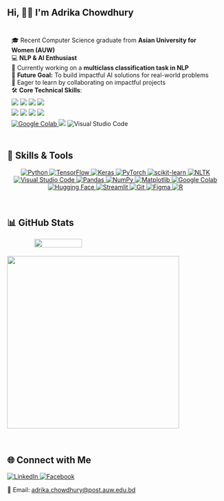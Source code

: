 ## Hi, :woman_technologist: I'm Adrika Chowdhury

<div align="center" style="display: flex; flex-wrap: wrap; justify-content: center; align-items: center;">
  <div style="flex: 1 1 300px; min-width: 300px; padding: 10px; text-align: left;">
    <ul align="left" style="list-style-type: none; padding-left: 0;">
      <li>🎓 Recent Computer Science graduate from <b>Asian University for Women (AUW)</b></li>
      <li>💻 <b>NLP & AI Enthusiast</b></li>
      <li>🌱 Currently working on a <b>multiclass classification task in NLP</b></li>
      <li>🚀 <b>Future Goal:</b> To build impactful AI solutions for real-world problems</li>
      <li>🤝 Eager to learn by collaborating on impactful projects</li>
      <li>🛠️ <b>Core Technical Skills</b>:</li>
      <div style="margin: 5px 0;">
    <img src="https://img.shields.io/badge/-Python-3776AB?logo=python&logoColor=white" />
    <img src="https://img.shields.io/badge/-TensorFlow-FF6F00?logo=tensorflow&logoColor=white" />
    <img src="https://img.shields.io/badge/-Keras-D00000?logo=keras&logoColor=white" />
    <img src="https://img.shields.io/badge/-PyTorch-EE4C2C?logo=pytorch&logoColor=white" />
</div>
<div style="margin: 5px 0;">
    <img src="https://img.shields.io/badge/-scikit--learn-F7931E?logo=scikit-learn&logoColor=white" />
    <img src="https://img.shields.io/badge/-NLTK-154360?logo=python&logoColor=white" />
    <img src="https://img.shields.io/badge/-NumPy-013243?logo=numpy&logoColor=white" />
    <img src="https://img.shields.io/badge/-Pandas-150458?logo=pandas&logoColor=white" />
</div>
<div style="margin: 5px 0;">
    <a href="https://colab.research.google.com/">
        <img src="https://img.shields.io/badge/Google%20Colab-F9AB00?style=for-the-badge&logo=googlecolab&logoColor=white" alt="Google Colab" />
    </a>
    <img src="https://img.shields.io/badge/-HuggingFace-FFD21F?logo=huggingface&logoColor=black" />
    <img src="https://img.shields.io/badge/-VS%20Code-0078D4?style=for-the-badge&logo=visualstudiocode&logoColor=white" alt="Visual Studio Code" />
</div>
  </div>
</div>

## 🔧 Skills & Tools
<p align="center">

<!-- Python -->
<a href="https://www.python.org/">
    <img src="https://img.shields.io/badge/Python-3776AB?style=for-the-badge&logo=python&logoColor=white" alt="Python" />
</a>
<!-- TensorFlow -->
<a href="https://www.tensorflow.org/">
    <img src="https://img.shields.io/badge/TensorFlow-FF6F00?style=for-the-badge&logo=tensorflow&logoColor=white" alt="TensorFlow" />
</a>

<!-- Keras -->
<a href="https://keras.io/">
    <img src="https://img.shields.io/badge/Keras-D00000?style=for-the-badge&logo=keras&logoColor=white" alt="Keras" />
</a>

<!-- PyTorch -->
<a href="https://pytorch.org/">
    <img src="https://img.shields.io/badge/PyTorch-EE4C2C?style=for-the-badge&logo=pytorch&logoColor=white" alt="PyTorch" />
</a>
<!-- scikit-learn -->
<a href="https://scikit-learn.org/">
    <img src="https://img.shields.io/badge/scikit--learn-F7931E?style=for-the-badge&logo=scikit-learn&logoColor=white" alt="scikit-learn" />
</a>

<!-- NLTK -->
<a href="https://www.nltk.org/">
    <img src="https://img.shields.io/badge/NLTK-154360?style=for-the-badge&logo=python&logoColor=white" alt="NLTK" />
</a>

<!-- Visual Studio Code -->
<a href="https://code.visualstudio.com/">
    <img src="https://img.shields.io/badge/VS%20Code-0078D4?style=for-the-badge&logo=visualstudiocode&logoColor=white" alt="Visual Studio Code" />
</a>

<!-- Pandas -->
<a href="https://pandas.pydata.org/">
    <img src="https://img.shields.io/badge/Pandas-150458?style=for-the-badge&logo=pandas&logoColor=white" alt="Pandas" />
</a>
<!-- NumPy -->
<a href="https://numpy.org/">
    <img src="https://img.shields.io/badge/NumPy-013243?style=for-the-badge&logo=numpy&logoColor=white" alt="NumPy" />
</a>

<!-- Matplotlib -->
<a href="https://matplotlib.org/">
    <img src="https://img.shields.io/badge/Matplotlib-11557c?style=for-the-badge&logo=plotly&logoColor=white" alt="Matplotlib" />
</a>

<!-- Google Colab -->
<a href="https://colab.research.google.com/">
    <img src="https://img.shields.io/badge/Google%20Colab-F9AB00?style=for-the-badge&logo=googlecolab&logoColor=white" alt="Google Colab" />
</a>
<!-- Hugging Face -->
<a href="https://huggingface.co/">
    <img src="https://img.shields.io/badge/Hugging%20Face-FFD21E?style=for-the-badge&logo=huggingface&logoColor=black" alt="Hugging Face" />
</a>

<!-- Streamlit -->
<a href="https://streamlit.io/">
    <img src="https://img.shields.io/badge/Streamlit-FF4B4B?style=for-the-badge&logo=streamlit&logoColor=white" alt="Streamlit" />
</a>

<!-- Git -->
<a href="https://git-scm.com/">
    <img src="https://img.shields.io/badge/Git-F05032?style=for-the-badge&logo=git&logoColor=white" alt="Git" />
</a>

<!-- Figma -->
<a href="https://www.figma.com/">
    <img src="https://img.shields.io/badge/Figma-F24E1E?style=for-the-badge&logo=figma&logoColor=white" alt="Figma" />
</a>

<!-- R -->
<a href="https://www.r-project.org/">
    <img src="https://img.shields.io/badge/R-276DC3?style=for-the-badge&logo=r&logoColor=white" alt="R" />
</a>

</p>

<br/>

## 📊 GitHub Stats

<p align="center" style="display: flex; gap: 20px; flex-wrap: wrap;">
  <img width="47%" src="https://streak-stats.demolab.com?user=adrikachowdhury&theme=tokyonight&hide_border=true" />
  <img width="400" src="https://github-readme-stats.vercel.app/api/top-langs/?username=adrikachowdhury&layout=compact&theme=tokyonight" />
</p>

<br/>

## 🌐 Connect with Me

<!-- LinkedIn -->
<a href="https://linkedin.com/in/adrikachowdhury">
    <img src="https://img.shields.io/badge/LinkedIn-0A66C2?style=for-the-badge&logo=linkedin&logoColor=white" alt="LinkedIn" />
</a>

<!-- Facebook -->
<a href="https://facebook.com/adrika.prachi.191/">
    <img src="https://img.shields.io/badge/Facebook-1877F2?style=for-the-badge&logo=facebook&logoColor=white" alt="Facebook" />
</a>

📧 Email: adrika.chowdhury@post.auw.edu.bd
